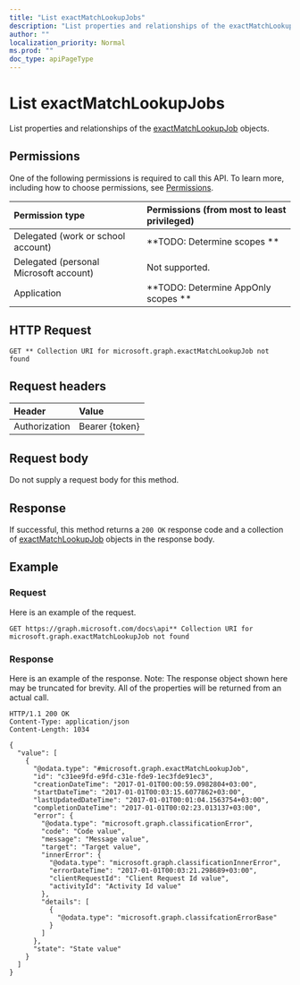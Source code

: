 ```yaml
---
title: "List exactMatchLookupJobs"
description: "List properties and relationships of the exactMatchLookupJob objects."
author: ""
localization_priority: Normal
ms.prod: ""
doc_type: apiPageType
---
```


# List exactMatchLookupJobs

List properties and relationships of the [exactMatchLookupJob](../resources/exactmatchlookupjob.md) objects.

## Permissions
One of the following permissions is required to call this API. To learn more, including how to choose permissions, see [Permissions](/concepts/permissions-reference.md).

|Permission type|Permissions (from most to least privileged)|
|:---|:---|
|Delegated (work or school account)|**TODO: Determine scopes **|
|Delegated (personal Microsoft account)|Not supported.|
|Application|**TODO: Determine AppOnly scopes **|

## HTTP Request
<!-- {
  "blockType": "ignored"
}
-->
``` http
GET ** Collection URI for microsoft.graph.exactMatchLookupJob not found
```

## Request headers
|Header|Value|
|:---|:---|
|Authorization|Bearer {token}|

## Request body
Do not supply a request body for this method.

## Response
If successful, this method returns a `200 OK` response code and a collection of [exactMatchLookupJob](../resources/exactmatchlookupjob.md) objects in the response body.

## Example

### Request
Here is an example of the request.
<!-- {
  "blockType": "request",
  "name": "get_exactmatchlookupjob"
}
-->
``` http
GET https://graph.microsoft.com/docs\api** Collection URI for microsoft.graph.exactMatchLookupJob not found
```

### Response
Here is an example of the response. Note: The response object shown here may be truncated for brevity. All of the properties will be returned from an actual call.
<!-- {
  "blockType": "response",
  "truncated": true,
  "@odata.type": "collection(microsoft.graph.exactmatchlookupjob)"
}
-->
``` http
HTTP/1.1 200 OK
Content-Type: application/json
Content-Length: 1034

{
  "value": [
    {
      "@odata.type": "#microsoft.graph.exactMatchLookupJob",
      "id": "c31ee9fd-e9fd-c31e-fde9-1ec3fde91ec3",
      "creationDateTime": "2017-01-01T00:00:59.0982804+03:00",
      "startDateTime": "2017-01-01T00:03:15.6077862+03:00",
      "lastUpdatedDateTime": "2017-01-01T00:01:04.1563754+03:00",
      "completionDateTime": "2017-01-01T00:02:23.013137+03:00",
      "error": {
        "@odata.type": "microsoft.graph.classificationError",
        "code": "Code value",
        "message": "Message value",
        "target": "Target value",
        "innerError": {
          "@odata.type": "microsoft.graph.classificationInnerError",
          "errorDateTime": "2017-01-01T00:03:21.298689+03:00",
          "clientRequestId": "Client Request Id value",
          "activityId": "Activity Id value"
        },
        "details": [
          {
            "@odata.type": "microsoft.graph.classifcationErrorBase"
          }
        ]
      },
      "state": "State value"
    }
  ]
}
```

